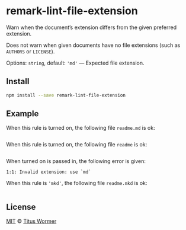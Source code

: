 <!--This file is generated-->

# remark-lint-file-extension

Warn when the document’s extension differs from the given preferred
extension.

Does not warn when given documents have no file extensions (such as
`AUTHORS` or `LICENSE`).

Options: `string`, default: `'md'` — Expected file extension.

## Install

```sh
npm install --save remark-lint-file-extension
```

## Example

When this rule is turned on, the following file
`readme.md` is ok:

```markdown

```

When this rule is turned on, the following file
`readme` is ok:

```markdown

```

When turned on is passed in, the following error is given:

```text
1:1: Invalid extension: use `md`
```

When this rule is `'mkd'`, the following file
`readme.mkd` is ok:

```markdown

```

## License

[MIT](https://github.com/wooorm/remark-lint/blob/master/LICENSE) © [Titus Wormer](http://wooorm.com)
